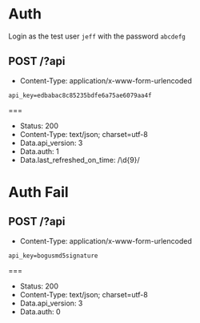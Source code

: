 # Auth

Login as the test user `jeff` with the password `abcdefg`

## POST /?api
* Content-Type: application/x-www-form-urlencoded

```
api_key=edbabac8c85235bdfe6a75ae6079aa4f
```

===

* Status: 200
* Content-Type: text/json; charset=utf-8
* Data.api_version: 3
* Data.auth: 1
* Data.last_refreshed_on_time: /\d{9}/


# Auth Fail

## POST /?api
* Content-Type: application/x-www-form-urlencoded

```
api_key=bogusmd5signature
```

===

* Status: 200
* Content-Type: text/json; charset=utf-8
* Data.api_version: 3
* Data.auth: 0
